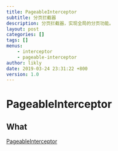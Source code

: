 ```yaml
---
title: PageableInterceptor
subtitle: 分页拦截器
description: 分页拦截器，实现全局的分页功能。
layout: post
categories: []
tags: []
menus:
    - interceptor
    - pageable-interceptor
author: likly
date: 2019-03-24 23:31:22 +800
version: 1.0
---
```


# PageableInterceptor

## What

[PageableInterceptor](/final-mybatis/final-mybatis-core/src/main/java/org/finalframework/mybatis/inteceptor/PageableInterceptor.java)